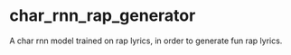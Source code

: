 # char_rnn_rap_generator
A char rnn model trained on rap lyrics, in order to generate fun rap lyrics.
